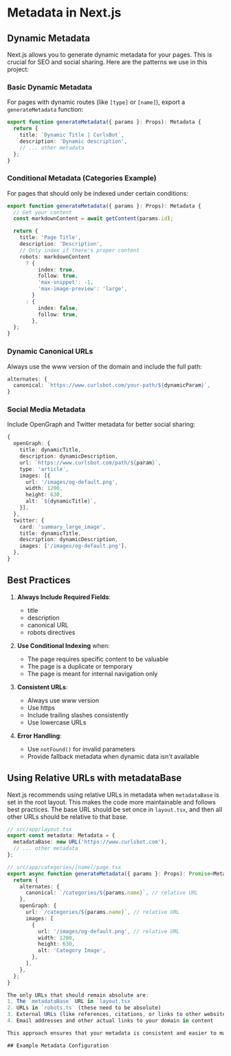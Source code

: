 # Metadata in Next.js

## Dynamic Metadata

Next.js allows you to generate dynamic metadata for your pages. This is crucial for SEO and social sharing. Here are the patterns we use in this project:

### Basic Dynamic Metadata

For pages with dynamic routes (like `[type]` or `[name]`), export a `generateMetadata` function:

```typescript
export function generateMetadata({ params }: Props): Metadata {
  return {
    title: `Dynamic Title | CurlsBot`,
    description: 'Dynamic description',
    // ... other metadata
  };
}
```

### Conditional Metadata (Categories Example)

For pages that should only be indexed under certain conditions:

```typescript
export function generateMetadata({ params }: Props): Metadata {
  // Get your content
  const markdownContent = await getContent(params.id);

  return {
    title: 'Page Title',
    description: 'Description',
    // Only index if there's proper content
    robots: markdownContent
      ? {
          index: true,
          follow: true,
          'max-snippet': -1,
          'max-image-preview': 'large',
        }
      : {
          index: false,
          follow: true,
        },
  };
}
```

### Dynamic Canonical URLs

Always use the www version of the domain and include the full path:

```typescript
alternates: {
  canonical: `https://www.curlsbot.com/your-path/${dynamicParam}`,
}
```

### Social Media Metadata

Include OpenGraph and Twitter metadata for better social sharing:

```typescript
{
  openGraph: {
    title: dynamicTitle,
    description: dynamicDescription,
    url: `https://www.curlsbot.com/path/${param}`,
    type: 'article',
    images: [{
      url: '/images/og-default.png',
      width: 1200,
      height: 630,
      alt: `${dynamicTitle}`,
    }],
  },
  twitter: {
    card: 'summary_large_image',
    title: dynamicTitle,
    description: dynamicDescription,
    images: ['/images/og-default.png'],
  },
}
```

## Best Practices

1. **Always Include Required Fields**:

   - title
   - description
   - canonical URL
   - robots directives

2. **Use Conditional Indexing** when:

   - The page requires specific content to be valuable
   - The page is a duplicate or temporary
   - The page is meant for internal navigation only

3. **Consistent URLs**:

   - Always use www version
   - Use https
   - Include trailing slashes consistently
   - Use lowercase URLs

4. **Error Handling**:
   - Use `notFound()` for invalid parameters
   - Provide fallback metadata when dynamic data isn't available

## Using Relative URLs with metadataBase

Next.js recommends using relative URLs in metadata when `metadataBase` is set in the root layout. This makes the code more maintainable and follows best practices. The base URL should be set once in `layout.tsx`, and then all other URLs should be relative to that base.

```typescript
// src/app/layout.tsx
export const metadata: Metadata = {
  metadataBase: new URL('https://www.curlsbot.com'),
  // ... other metadata
};

// src/app/categories/[name]/page.tsx
export async function generateMetadata({ params }: Props): Promise<Metadata> {
  return {
    alternates: {
      canonical: `/categories/${params.name}`, // relative URL
    },
    openGraph: {
      url: `/categories/${params.name}`, // relative URL
      images: [
        {
          url: '/images/og-default.png', // relative URL
          width: 1200,
          height: 630,
          alt: 'Category Image',
        },
      ],
    },
  };
}

The only URLs that should remain absolute are:
1. The `metadataBase` URL in `layout.tsx`
2. URLs in `robots.ts` (these need to be absolute)
3. External URLs (like references, citations, or links to other websites)
4. Email addresses and other actual links to your domain in content

This approach ensures that your metadata is consistent and easier to maintain, as you only need to update the base URL in one place if it changes.

## Example Metadata Configuration
